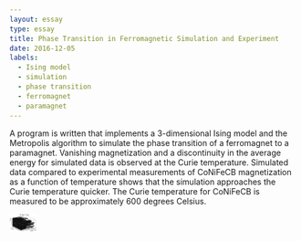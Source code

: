 ```yaml
---
layout: essay
type: essay
title: Phase Transition in Ferromagnetic Simulation and Experiment
date: 2016-12-05
labels:
  - Ising model
  - simulation
  - phase transition
  - ferromagnet
  - paramagnet
---
```

 A program is written that implements a 3-dimensional Ising model and the Metropolis algorithm to simulate the phase transition of a ferromagnet to a paramagnet. Vanishing magnetization and a discontinuity in the average energy for simulated data is observed at the Curie temperature. Simulated data compared to experimental measurements of CoNiFeCB magnetization as a function of temperature shows that the simulation approaches the Curie temperature quicker. The Curie temperature for CoNiFeCB is measured to be approximately 600 degrees Celsius.

<img class="spin distribution equilibrating" src="../images/spinup.png" width="48">
